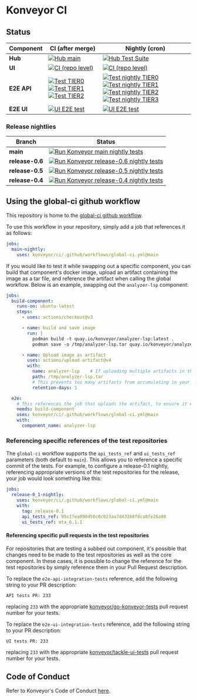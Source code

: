 # Konveyor CI

## Status

Component | CI (after merge) | Nightly (cron)
--|--|--
**Hub** | [![Hub main](https://github.com/konveyor/tackle2-hub/actions/workflows/main.yml/badge.svg?branch=main)](https://github.com/konveyor/tackle2-hub/actions/workflows/main.yml) | [![Hub Test Suite](https://github.com/konveyor/tackle2-hub/actions/workflows/test-nightly.yml/badge.svg?branch=main)](https://github.com/konveyor/tackle2-hub/actions/workflows/test-nightly.yml)
**UI** | [![CI (repo level)](https://github.com/konveyor/tackle2-ui/actions/workflows/ci-repo.yml/badge.svg?branch=main)](https://github.com/konveyor/tackle2-ui/actions/workflows/ci-repo.yml) | [![CI (repo level)](https://github.com/konveyor/tackle2-ui/actions/workflows/ci-repo.yml/badge.svg?branch=main&event=schedule)](https://github.com/konveyor/tackle2-ui/actions/workflows/ci-repo.yml)
**E2E API** | [![Test TIER0](https://github.com/konveyor/go-konveyor-tests/actions/workflows/main-tier0.yml/badge.svg)](https://github.com/konveyor/go-konveyor-tests/actions/workflows/main-tier0.yml) [![Test TIER1](https://github.com/konveyor/go-konveyor-tests/actions/workflows/main-tier1.yml/badge.svg)](https://github.com/konveyor/go-konveyor-tests/actions/workflows/main-tier1.yml) [![Test TIER2](https://github.com/konveyor/go-konveyor-tests/actions/workflows/main-tier2.yml/badge.svg)](https://github.com/konveyor/go-konveyor-tests/actions/workflows/main-tier2.yml) | [![Test nightly TIER0](https://github.com/konveyor/go-konveyor-tests/actions/workflows/nightly-tier0.yml/badge.svg)](https://github.com/konveyor/go-konveyor-tests/actions/workflows/nightly-tier0.yml) [![Test nightly TIER1](https://github.com/konveyor/go-konveyor-tests/actions/workflows/nightly-tier1.yml/badge.svg)](https://github.com/konveyor/go-konveyor-tests/actions/workflows/nightly-tier1.yml) [![Test nightly TIER2](https://github.com/konveyor/go-konveyor-tests/actions/workflows/nightly-tier2.yml/badge.svg)](https://github.com/konveyor/go-konveyor-tests/actions/workflows/nightly-tier2.yml) [![Test nightly TIER3](https://img.shields.io/endpoint?url=https%3A%2F%2Fsajidmansoori12.pythonanywhere.com%2Fretrieve_data%3Fpipeline%3Dtier3-nightly&cacheSeconds=60)](https://main-jenkins-csb-migrationqe.apps.ocp-c1.prod.psi.redhat.com/view/MTA/job/mta/job/konveyor-tier3-nightly/)
**E2E UI** | [![UI E2E test](https://github.com/konveyor/tackle-ui-tests/actions/workflows/k8s-ci.yml/badge.svg?branch=main)](https://github.com/konveyor/tackle-ui-tests/actions/workflows/k8s-ci.yml) | [![UI E2E test](https://github.com/konveyor/tackle-ui-tests/actions/workflows/k8s-cron.yml/badge.svg?branch=main)](https://github.com/konveyor/tackle-ui-tests/actions/workflows/k8s-cron.yml)


### Release nightlies

Branch | Status
--|--
**main** | [![Run Konveyor main nightly tests](https://github.com/konveyor/ci/actions/workflows/nightly-main.yaml/badge.svg?branch=main)](https://github.com/konveyor/ci/actions/workflows/nightly-main.yaml)
**release-0.6** | [![Run Konveyor release-0.6 nightly tests](https://github.com/konveyor/ci/actions/workflows/nightly-release-0.6.yaml/badge.svg?branch=main)](https://github.com/konveyor/ci/actions/workflows/nightly-release-0.6.yaml)
**release-0.5** | [![Run Konveyor release-0.5 nightly tests](https://github.com/konveyor/ci/actions/workflows/nightly-release-0.5.yaml/badge.svg?branch=main)](https://github.com/konveyor/ci/actions/workflows/nightly-release-0.5.yaml)
**release-0.4** | [![Run Konveyor release-0.4 nightly tests](https://github.com/konveyor/ci/actions/workflows/nightly-release-0.4.yaml/badge.svg?branch=main)](https://github.com/konveyor/ci/actions/workflows/nightly-release-0.4.yaml)



## Using the global-ci github workflow

This repository is home to the [global-ci github workflow](https://github.com/konveyor/ci/tree/main/.github/workflows/global-ci.yml).

To use this workflow in your repository, simply add a job that references it as follows:

```yaml
jobs:
  main-nightly:
    uses: konveyor/ci/.github/workflows/global-ci.yml@main
```

If you would like to test it while swapping out a specific component, you can build that component's docker image, upload an artifact
containing the image as a tar file, and reference the artifact when calling the global workflow. Below is an example, swapping out the
`analyzer-lsp` component:


```yaml
jobs:
  build-component:
    runs-on: ubuntu-latest
    steps:
      - uses: actions/checkout@v3

      - name: build and save image
        run: |
          podman build -t quay.io/konveyor/analyzer-lsp:latest .
          podman save -o /tmp/analyzer-lsp.tar quay.io/konveyor/analyzer-lsp:latest

      - name: Upload image as artifact
        uses: actions/upload-artifact@v4
        with:
          name: analyzer-lsp    # If uploading multiple artifacts in the workflow, make sure there is a unique name for each
          path: /tmp/analyzer-lsp.tar
          # This prevents too many artifacts from accumulating in your repository
          retention-days: 1

  e2e:
    # This references the job that uploads the artifact, to ensure it exists before the job is run
    needs: build-component
    uses: konveyor/ci/.github/workflows/global-ci.yml@main
    with:
      component_name: analyzer-lsp
```

### Referencing specific references of the test repositories

The `global-ci` workflow supports the `api_tests_ref` and `ui_tests_ref` parameters (both default to `main`). This allows you to reference a specific commit of the tests. For example, to configure a release-0.1 nightly, referencing appropriate versions of the test repositories for the release, your job would look something like this:

```yaml
jobs:
  release-0_1-nightly:
    uses: konveyor/ci/.github/workflows/global-ci.yml@main
    with:
      tag: release-0.1
      api_tests_ref: 95c17ea090d50c0c623aa7d43168f6ca8fe26a88
      ui_tests_ref: mta_6.1.1
```

#### Referencing specific pull requests in the test repositories

For repositories that are testing a subbed out component, it's possible that changes need to be made to the test repositories as well as the core component. In these cases, it is possible to change the reference for the test repositories by simply reference them in your Pull Request description.

To replace the `e2e-api-integration-tests` reference, add the following string to your PR description:

```
API tests PR: 233
```

replacing `233` with the appropriate [konveyor/go-konveyor-tests](https://github.com/konveyor/go-konveyor-tests) pull request number for your tests.


To replace the `e2e-ui-integration-tests` reference, add the following string to your PR description:

```
UI tests PR: 233
```

replacing `233` with the appropriate [konveyor/tackle-ui-tests](https://github.com/konveyor/tackle-ui-tests) pull request number for your tests.


## Code of Conduct
Refer to Konveyor's Code of Conduct [here](https://github.com/konveyor/community/blob/main/CODE_OF_CONDUCT.md).
